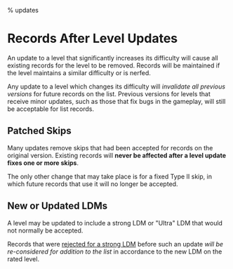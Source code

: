 % updates

<div class='panel fade js-scroll-anim' data-anim='fade'>

# Records After Level Updates

An update to a level that significantly increases its difficulty will cause all existing records for the level to be removed. Records will be maintained if the level maintains a similar difficulty or is nerfed.

Any update to a level which changes its difficulty will *invalidate all previous versions* for future records on the list. Previous versions for levels that receive minor updates, such as those that fix bugs in the gameplay, will still be acceptable for list records.

## Patched Skips

Many updates remove skips that had been accepted for records on the original version. Existing records will **never be affected after a level update fixes one or more skips**. 

The only other change that may take place is for a fixed Type II skip, in which future records that use it will no longer be accepted.

## New or Updated LDMs

A level may be updated to include a strong LDM or "Ultra" LDM that would not normally be accepted. 

Records that were [rejected for a strong LDM](/guidelines/lowdetailmodes/#custom-ldms) before such an update *will be re-considered for addition to the list* in accordance to the new LDM on the rated level.


</div>
